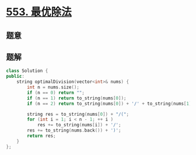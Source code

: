 #  [553. 最优除法](https://leetcode-cn.com/problems/optimal-division/)

## 题意



## 题解



```c++
class Solution {
public:
    string optimalDivision(vector<int>& nums) {
        int n = nums.size();
        if (n == 0) return "";
        if (n == 1) return to_string(nums[0]);
        if (n == 2) return to_string(nums[0]) + '/' + to_string(nums[1]);

        string res = to_string(nums[0]) + "/(";
        for (int i = 1; i < n - 1; ++ i )
            res += to_string(nums[i]) + '/';
        res += to_string(nums.back()) + ')';
        return res;
    }
};
```



```python3

```

